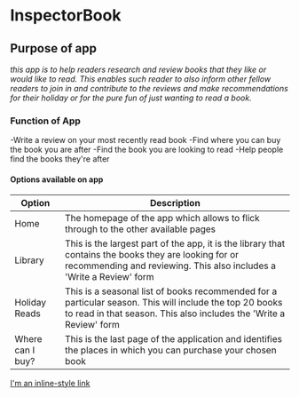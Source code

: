 # InspectorBook

## Purpose of app
*this app is to help readers research and review books that they like or would like to read. This enables such reader to also inform other fellow readers to join in and contribute to the reviews and make recommendations for their holiday or for the pure fun of just wanting to read a book.*

### Function of App
-Write a review on your most recently read book
-Find where you can buy the book you are after
-Find the book you are looking to read
-Help people find the books they're after

#### Options available on app
| Option | Description |
| ------ | ----------- |
| Home   |The homepage of the app which allows to flick through to the other available pages |
| Library | This is the largest part of the app, it is the library that contains the books they are looking for or recommending and reviewing. This also includes a 'Write a Review' form |
| Holiday Reads |This is a seasonal list of books recommended for a particular season. This will include the top 20 books to read in that season. This also includes the 'Write a Review' form  |
| Where can I buy?|This is the last page of the application and identifies the places in which you can purchase your chosen book |


[I'm an inline-style link](https://www.goodreads.com)
